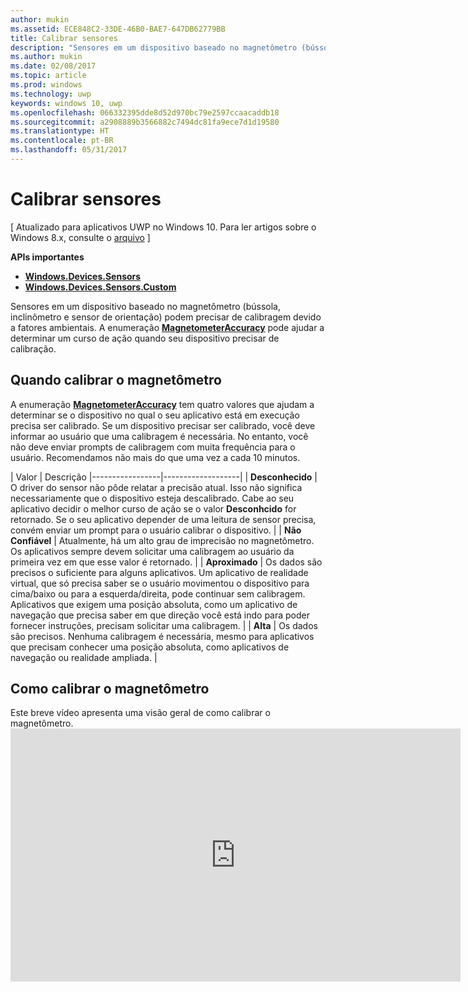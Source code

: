 ```yaml
---
author: mukin
ms.assetid: ECE848C2-33DE-46B0-BAE7-647DB62779BB
title: Calibrar sensores
description: "Sensores em um dispositivo baseado no magnetômetro (bússola, inclinômetro e sensor de orientação) podem precisar de calibragem devido a fatores ambientais."
ms.author: mukin
ms.date: 02/08/2017
ms.topic: article
ms.prod: windows
ms.technology: uwp
keywords: windows 10, uwp
ms.openlocfilehash: 066332395dde8d52d970bc79e2597ccaacaddb18
ms.sourcegitcommit: a2908889b3566882c7494dc81fa9ece7d1d19580
ms.translationtype: HT
ms.contentlocale: pt-BR
ms.lasthandoff: 05/31/2017
---
```

# <a name="calibrate-sensors"></a>Calibrar sensores

\[ Atualizado para aplicativos UWP no Windows 10. Para ler artigos sobre o Windows 8.x, consulte o [arquivo](http://go.microsoft.com/fwlink/p/?linkid=619132) \]

**APIs importantes**

-   [**Windows.Devices.Sensors**](https://msdn.microsoft.com/library/windows/apps/BR206408)
-   [**Windows.Devices.Sensors.Custom**](https://msdn.microsoft.com/library/windows/apps/Dn895032)

Sensores em um dispositivo baseado no magnetômetro (bússola, inclinômetro e sensor de orientação) podem precisar de calibragem devido a fatores ambientais. A enumeração [**MagnetometerAccuracy**](https://msdn.microsoft.com/library/windows/apps/Dn297552) pode ajudar a determinar um curso de ação quando seu dispositivo precisar de calibração.

## <a name="when-to-calibrate-the-magnetometer"></a>Quando calibrar o magnetômetro

A enumeração [**MagnetometerAccuracy**](https://msdn.microsoft.com/library/windows/apps/Dn297552) tem quatro valores que ajudam a determinar se o dispositivo no qual o seu aplicativo está em execução precisa ser calibrado. Se um dispositivo precisar ser calibrado, você deve informar ao usuário que uma calibragem é necessária. No entanto, você não deve enviar prompts de calibragem com muita frequência para o usuário. Recomendamos não mais do que uma vez a cada 10 minutos.

| Valor           | Descrição                                                                                                                                                      |-----------------|-------------------|                                                                                                                                              | **Desconhecido**     | O driver do sensor não pôde relatar a precisão atual. Isso não significa necessariamente que o dispositivo esteja descalibrado. Cabe ao seu aplicativo decidir o melhor curso de ação se o valor **Desconhcido** for retornado. Se o seu aplicativo depender de uma leitura de sensor precisa, convém enviar um prompt para o usuário calibrar o dispositivo. | | **Não Confiável**  | Atualmente, há um alto grau de imprecisão no magnetômetro. Os aplicativos sempre devem solicitar uma calibragem ao usuário da primeira vez em que esse valor é retornado. | | **Aproximado** | Os dados são precisos o suficiente para alguns aplicativos. Um aplicativo de realidade virtual, que só precisa saber se o usuário movimentou o dispositivo para cima/baixo ou para a esquerda/direita, pode continuar sem calibragem. Aplicativos que exigem uma posição absoluta, como um aplicativo de navegação que precisa saber em que direção você está indo para poder fornecer instruções, precisam solicitar uma calibragem. | | **Alta**        | Os dados são precisos. Nenhuma calibragem é necessária, mesmo para aplicativos que precisam conhecer uma posição absoluta, como aplicativos de navegação ou realidade ampliada. |

## <a name="how-to-calibrate-the-magnetometer"></a>Como calibrar o magnetômetro

Este breve vídeo apresenta uma visão geral de como calibrar o magnetômetro.<iframe src="https://hubs-video.ssl.catalog.video.msn.com/embed/727bd0e3-9116-49c3-8af6-0b4339324b71/IA?csid=ux-en-us&MsnPlayerLeadsWith=html&PlaybackMode=Inline&MsnPlayerDisplayShareBar=false&MsnPlayerDisplayInfoButton=false&iframe=true&QualityOverride=HD" width="720" height="405" allowFullScreen="true" frameBorder="0" scrolling="no">Um minuto de desenvolvimento - Calibragem de sensores</iframe>
